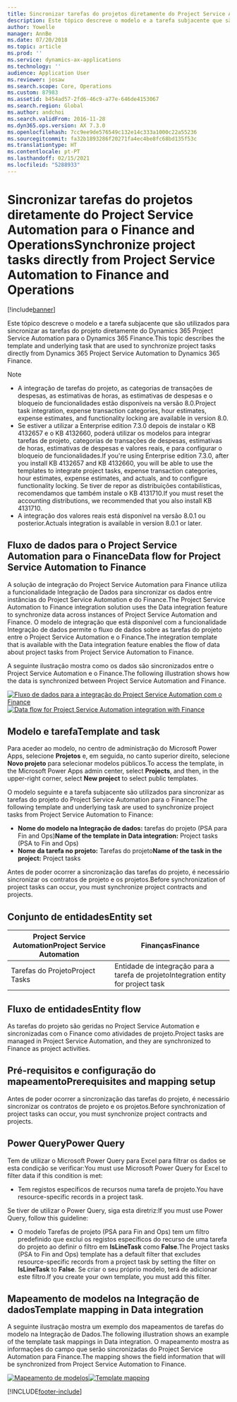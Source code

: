 ```yaml
---
title: Sincronizar tarefas do projetos diretamente do Project Service Automation para o Finance and Operations
description: Este tópico descreve o modelo e a tarefa subjacente que são utilizados para sincronizar as tarefas do projeto diretamente do Microsoft Dynamics 365 Project Service Automation para o Dynamics 365 Finance.
author: Yowelle
manager: AnnBe
ms.date: 07/20/2018
ms.topic: article
ms.prod: ''
ms.service: dynamics-ax-applications
ms.technology: ''
audience: Application User
ms.reviewer: josaw
ms.search.scope: Core, Operations
ms.custom: 87983
ms.assetid: b454ad57-2fd6-46c9-a77e-646de4153067
ms.search.region: Global
ms.author: andchoi
ms.search.validFrom: 2016-11-28
ms.dyn365.ops.version: AX 7.3.0
ms.openlocfilehash: 7cc9ee9de576549c132e14c333a1000c22a55236
ms.sourcegitcommit: fa32b1893286f20271fa4ec4be8fc68bd135f53c
ms.translationtype: HT
ms.contentlocale: pt-PT
ms.lasthandoff: 02/15/2021
ms.locfileid: "5288933"
---
```

# <a name="synchronize-project-tasks-directly-from-project-service-automation-to-finance-and-operations"></a><span data-ttu-id="53d03-103">Sincronizar tarefas do projetos diretamente do Project Service Automation para o Finance and Operations</span><span class="sxs-lookup"><span data-stu-id="53d03-103">Synchronize project tasks directly from Project Service Automation to Finance and Operations</span></span>

[!include[banner](../includes/banner.md)]

<span data-ttu-id="53d03-104">Este tópico descreve o modelo e a tarefa subjacente que são utilizados para sincronizar as tarefas do projeto diretamente do Dynamics 365 Project Service Automation para o Dynamics 365 Finance.</span><span class="sxs-lookup"><span data-stu-id="53d03-104">This topic describes the template and underlying task that are used to synchronize project tasks directly from Dynamics 365 Project Service Automation to Dynamics 365 Finance.</span></span>

> [!NOTE]
> - <span data-ttu-id="53d03-105">A integração de tarefas do projeto, as categorias de transações de despesas, as estimativas de horas, as estimativas de despesas e o bloqueio de funcionalidades estão disponíveis na versão 8.0.</span><span class="sxs-lookup"><span data-stu-id="53d03-105">Project task integration, expense transaction categories, hour estimates, expense estimates, and functionality locking are available in version 8.0.</span></span>
> - <span data-ttu-id="53d03-106">Se estiver a utilizar a Enterprise edition 7.3.0 depois de instalar o KB 4132657 e o KB 4132660, poderá utilizar os modelos para integrar tarefas de projeto, categorias de transações de despesas, estimativas de horas, estimativas de despesas e valores reais, e para configurar o bloqueio de funcionalidades.</span><span class="sxs-lookup"><span data-stu-id="53d03-106">If you're using Enterprise edition 7.3.0, after you install KB 4132657 and KB 4132660, you will be able to use the templates to integrate project tasks, expense transaction categories, hour estimates, expense estimates, and actuals, and to configure functionality locking.</span></span> <span data-ttu-id="53d03-107">Se tiver de repor as distribuições contabilísticas, recomendamos que também instale o KB 4131710.</span><span class="sxs-lookup"><span data-stu-id="53d03-107">If you must reset the accounting distributions, we recommended that you also install KB 4131710.</span></span>
> - <span data-ttu-id="53d03-108">A integração dos valores reais está disponível na versão 8.0.1 ou posterior.</span><span class="sxs-lookup"><span data-stu-id="53d03-108">Actuals integration is available in version 8.0.1 or later.</span></span>

## <a name="data-flow-for-project-service-automation-to-finance"></a><span data-ttu-id="53d03-109">Fluxo de dados para o Project Service Automation para o Finance</span><span class="sxs-lookup"><span data-stu-id="53d03-109">Data flow for Project Service Automation to Finance</span></span>

<span data-ttu-id="53d03-110">A solução de integração do Project Service Automation para Finance utiliza a funcionalidade Integração de Dados para sincronizar os dados entre instâncias do Project Service Automation e do Finance.</span><span class="sxs-lookup"><span data-stu-id="53d03-110">The Project Service Automation to Finance integration solution uses the Data integration feature to synchronize data across instances of Project Service Automation and Finance.</span></span> <span data-ttu-id="53d03-111">O modelo de integração que está disponível com a funcionalidade Integração de dados permite o fluxo de dados sobre as tarefas do projeto entre o Project Service Automation e o Finance.</span><span class="sxs-lookup"><span data-stu-id="53d03-111">The integration template that is available with the Data integration feature enables the flow of data about project tasks from Project Service Automation to Finance.</span></span>

<span data-ttu-id="53d03-112">A seguinte ilustração mostra como os dados são sincronizados entre o Project Service Automation e o Finance.</span><span class="sxs-lookup"><span data-stu-id="53d03-112">The following illustration shows how the data is synchronized between Project Service Automation and Finance.</span></span>

<span data-ttu-id="53d03-113">[![Fluxo de dados para a integração do Project Service Automation com o Finance](./media/ProjectTasksFlow.png)](./media/ProjectTasksFlow.png)</span><span class="sxs-lookup"><span data-stu-id="53d03-113">[![Data flow for Project Service Automation integration with Finance](./media/ProjectTasksFlow.png)](./media/ProjectTasksFlow.png)</span></span>

## <a name="template-and-task"></a><span data-ttu-id="53d03-114">Modelo e tarefa</span><span class="sxs-lookup"><span data-stu-id="53d03-114">Template and task</span></span>

<span data-ttu-id="53d03-115">Para aceder ao modelo, no centro de administração do Microsoft Power Apps, selecione **Projetos** e, em seguida, no canto superior direito, selecione **Novo projeto** para selecionar modelos públicos.</span><span class="sxs-lookup"><span data-stu-id="53d03-115">To access the template, in the Microsoft Power Apps admin center, select **Projects**, and then, in the upper-right corner, select **New project** to select public templates.</span></span>

<span data-ttu-id="53d03-116">O modelo seguinte e a tarefa subjacente são utilizados para sincronizar as tarefas do projeto do Project Service Automation para o Finance:</span><span class="sxs-lookup"><span data-stu-id="53d03-116">The following template and underlying task are used to synchronize project tasks from Project Service Automation to Finance:</span></span>

- <span data-ttu-id="53d03-117">**Nome do modelo na Integração de dados:** tarefas do projeto (PSA para Fin and Ops)</span><span class="sxs-lookup"><span data-stu-id="53d03-117">**Name of the template in Data integration:** Project tasks (PSA to Fin and Ops)</span></span>
- <span data-ttu-id="53d03-118">**Nome da tarefa no projeto:** Tarefas do projeto</span><span class="sxs-lookup"><span data-stu-id="53d03-118">**Name of the task in the project:** Project tasks</span></span>

<span data-ttu-id="53d03-119">Antes de poder ocorrer a sincronização das tarefas do projeto, é necessário sincronizar os contratos de projeto e os projetos.</span><span class="sxs-lookup"><span data-stu-id="53d03-119">Before synchronization of project tasks can occur, you must synchronize project contracts and projects.</span></span>

## <a name="entity-set"></a><span data-ttu-id="53d03-120">Conjunto de entidades</span><span class="sxs-lookup"><span data-stu-id="53d03-120">Entity set</span></span>

| <span data-ttu-id="53d03-121">Project Service Automation</span><span class="sxs-lookup"><span data-stu-id="53d03-121">Project Service Automation</span></span> | <span data-ttu-id="53d03-122">Finanças</span><span class="sxs-lookup"><span data-stu-id="53d03-122">Finance</span></span>                             |
|----------------------------|-------------------------------------|
| <span data-ttu-id="53d03-123">Tarefas do Projeto</span><span class="sxs-lookup"><span data-stu-id="53d03-123">Project Tasks</span></span>              | <span data-ttu-id="53d03-124">Entidade de integração para a tarefa de projeto</span><span class="sxs-lookup"><span data-stu-id="53d03-124">Integration entity for project task</span></span> |

## <a name="entity-flow"></a><span data-ttu-id="53d03-125">Fluxo de entidades</span><span class="sxs-lookup"><span data-stu-id="53d03-125">Entity flow</span></span>

<span data-ttu-id="53d03-126">As tarefas do projeto são geridas no Project Service Automation e sincronizadas com o Finance como atividades de projeto.</span><span class="sxs-lookup"><span data-stu-id="53d03-126">Project tasks are managed in Project Service Automation, and they are synchronized to Finance as project activities.</span></span>

## <a name="prerequisites-and-mapping-setup"></a><span data-ttu-id="53d03-127">Pré-requisitos e configuração do mapeamento</span><span class="sxs-lookup"><span data-stu-id="53d03-127">Prerequisites and mapping setup</span></span>

<span data-ttu-id="53d03-128">Antes de poder ocorrer a sincronização das tarefas do projeto, é necessário sincronizar os contratos de projeto e os projetos.</span><span class="sxs-lookup"><span data-stu-id="53d03-128">Before synchronization of project tasks can occur, you must synchronize project contracts and projects.</span></span>

## <a name="power-query"></a><span data-ttu-id="53d03-129">Power Query</span><span class="sxs-lookup"><span data-stu-id="53d03-129">Power Query</span></span>

<span data-ttu-id="53d03-130">Tem de utilizar o Microsoft Power Query para Excel para filtrar os dados se esta condição se verificar:</span><span class="sxs-lookup"><span data-stu-id="53d03-130">You must use Microsoft Power Query for Excel to filter data if this condition is met:</span></span>

- <span data-ttu-id="53d03-131">Tem registos específicos de recursos numa tarefa de projeto.</span><span class="sxs-lookup"><span data-stu-id="53d03-131">You have resource-specific records in a project task.</span></span>

<span data-ttu-id="53d03-132">Se tiver de utilizar o Power Query, siga esta diretriz:</span><span class="sxs-lookup"><span data-stu-id="53d03-132">If you must use Power Query, follow this guideline:</span></span>

- <span data-ttu-id="53d03-133">O modelo Tarefas de projeto (PSA para Fin and Ops) tem um filtro predefinido que exclui os registos específicos do recurso de uma tarefa do projeto ao definir o filtro em **IsLineTask** como **False**.</span><span class="sxs-lookup"><span data-stu-id="53d03-133">The Project tasks (PSA to Fin and Ops) template has a default filter that excludes resource-specific records from a project task by setting the filter on **IsLineTask** to **False**.</span></span> <span data-ttu-id="53d03-134">Se criar o seu próprio modelo, terá de adicionar este filtro.</span><span class="sxs-lookup"><span data-stu-id="53d03-134">If you create your own template, you must add this filter.</span></span>

## <a name="template-mapping-in-data-integration"></a><span data-ttu-id="53d03-135">Mapeamento de modelos na Integração de dados</span><span class="sxs-lookup"><span data-stu-id="53d03-135">Template mapping in Data integration</span></span>

<span data-ttu-id="53d03-136">A seguinte ilustração mostra um exemplo dos mapeamentos de tarefas do modelo na Integração de Dados.</span><span class="sxs-lookup"><span data-stu-id="53d03-136">The following illustration shows an example of the template task mappings in Data integration.</span></span> <span data-ttu-id="53d03-137">O mapeamento mostra as informações do campo que serão sincronizadas do Project Service Automation para Finance.</span><span class="sxs-lookup"><span data-stu-id="53d03-137">The mapping shows the field information that will be synchronized from Project Service Automation to Finance.</span></span>

<span data-ttu-id="53d03-138">[![Mapeamento de modelos](./media/ProjectTasksMapping.png)](./media/ProjectTasksMapping.png)</span><span class="sxs-lookup"><span data-stu-id="53d03-138">[![Template mapping](./media/ProjectTasksMapping.png)](./media/ProjectTasksMapping.png)</span></span>


[!INCLUDE[footer-include](../includes/footer-banner.md)]